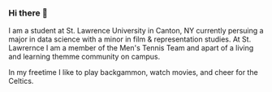 ### Hi there 👋
I am a student at St. Lawrence University in Canton, NY currently persuing a major in data science with a minor in film & representation studies. At St. Lawrernce I am a member of the Men's Tennis Team and apart of a living and learning themme community on campus.

In my freetime I like to play backgammon, watch movies, and cheer for the Celtics.


<!--
**jameswolpe/jameswolpe** is a ✨ _special_ ✨ repository because its `README.md` (this file) appears on your GitHub profile.

Here are some ideas to get you started:

- 🔭 I’m currently working on ...
- 🌱 I’m currently learning ...
- 👯 I’m looking to collaborate on ...
- 🤔 I’m looking for help with ...
- 💬 Ask me about ...
- 📫 How to reach me: ...
- 😄 Pronouns: ...
- ⚡ Fun fact: ...
-->

